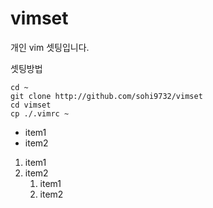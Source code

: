 # vimset
개인 vim 셋팅입니다.

셋팅방법
```
cd ~
git clone http://github.com/sohi9732/vimset
cd vimset
cp ./.vimrc ~
```

* item1
* item2

1. item1
1. item2
	1. item1
	1. item2
